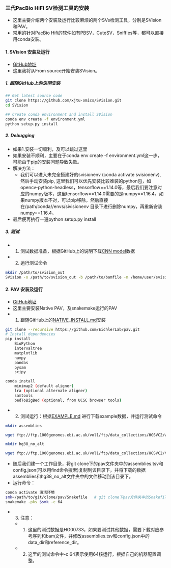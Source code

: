 ### 三代PacBio HiFi SV检测工具的安装
- 这里主要介绍两个安装及运行比较麻烦的两个SVs检测工具，分别是SVision和PAV。
- 常用的针对PacBio Hifi的软件如有PBSV，CuteSV，Sniffles等，都可以直接用conda安装。

#### 1. SVision 安装及运行
- [GitHub地址](https://github.com/xjtu-omics/SVision)
- 这里我将从From source开始安装SVision。
  
##### 1. 跟随GitHub上的说明安装
```bash
## Get latest source code
git clone https://github.com/xjtu-omics/SVision.git
cd SVision

## Create conda environment and install SVision 
conda env create -f environment.yml
python setup.py install
```
##### 2. Debugging
- 如果1.安装一切顺利，及可以跳过这里
- 如果安装不顺利，主要在于conda env create -f environment.yml这一步，可能由于pip的安装问题导致失败。
- 解决方法：
  - 我们可以进入未完全搭建好的svisionenv (conda activate svisionenv), 然后手动安装pip, 这里我们可以优先安装比较难装的python包，如opencv-python-headless，tensorflow==1.14.0等，最后我们要注意对应的numpy版本，这里tensorflow==1.14.0需要的是numpy==1.16.4。如果numpy版本不对，可以pip移除，然后直接在/path/conda//envs/sivisionenv 目录下进行删除numpy，再重新安装numpy==1.16.4。
- 最后便再执行一遍python setup.py install

##### 3. 测试
- 1. 测试数据准备，根据GitHub上的说明下载[CNN model](https://drive.google.com/drive/folders/1j74IN6kPKEx9hy3aENx3zHYPUnyYWGvj?usp=sharing)数据
- 2. 运行测试命令
```bash
mkdir /path/to/svision_out
SVision -o /path/to/svision_out -b /path/to/bamfile -m /home/user/svision_model/svision-cnn-model.ckpt -g /path/to/reference.fa -n HG00733 -s 5 --graph --qname
```

#### 2. PAV 安装及运行
- [GitHub地址](https://github.com/EichlerLab/pav)
- 这里主要安装Native PAV，及snakemake运行的PAV
- 1. 跟随GitHub上的[NATIVE_INSTALL.md](https://github.com/EichlerLab/pav/blob/main/NATIVE_INSTALL.md)安装
```bash
git clone --recursive https://github.com/EichlerLab/pav.git
# Install dependencies
pip install 
    BioPython
    intervaltree
    matplotlib
    numpy
    pandas
    pysam
    scipy

conda install
    minimap2 (default aligner)
    lra (optional alternate aligner)
    samtools
    bedToBigBed (optional, from UCSC browser tools)
```
- 2. 测试运行：根据[EXAMPLE.md](https://github.com/EichlerLab/pav/blob/main/EXAMPLE.md) 进行下载example数据，并运行测试命令
```bash
mkdir assemblies

wget ftp://ftp.1000genomes.ebi.ac.uk/vol1/ftp/data_collections/HGSVC2/working/20221202_PAV_Example/* -P assemblies/

mkdir hg38_no_alt

wget ftp://ftp.1000genomes.ebi.ac.uk/vol1/ftp/data_collections/HGSVC2/technical/reference/20200513_hg38_NoALT/* -P hg38_no_alt/
```
  - 随后我们建一个工作目录，将git clone下的pav文件夹中的assemblies.tsv和config.json(可以用find命令搜索)复制到该目录下，并将下载的数据assemblies和hg38_no_alt文件夹中的文件移动到该目录下。
  - 运行命令：
```bash
conda activate 激活环境
smk=/path/to/git/clone/pav/Snakefile   # git clone下pav文件夹中的Snakefile路径
snakemake -pks $smk -c 64 
```
- 3. 注意：
  - 1. 这里的测试数据是HG00733，如果要测试其他数据，需要下载对应参考序列和bam文件，并修改assemblies.tsv和config.json中的data_dir和reference_dir。
  - 2. 这里的测试命令中-c 64表示使用64核运行，根据自己的机器配置调整。